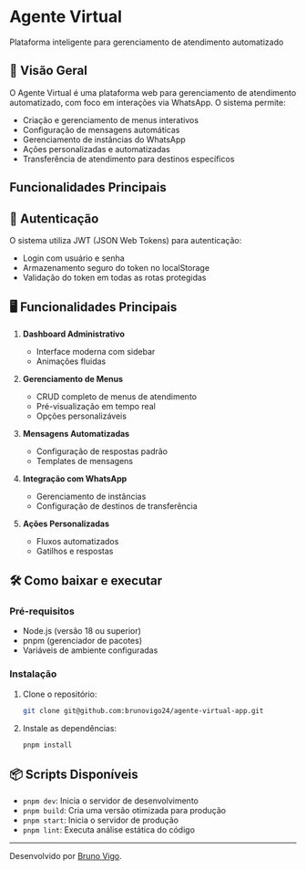 # Agente Virtual

Plataforma inteligente para gerenciamento de atendimento automatizado

## 🤖 Visão Geral

O Agente Virtual é uma plataforma web para gerenciamento de atendimento automatizado, com foco em interações via WhatsApp. O sistema permite:

- Criação e gerenciamento de menus interativos
- Configuração de mensagens automáticas
- Gerenciamento de instâncias do WhatsApp
- Ações personalizadas e automatizadas
- Transferência de atendimento para destinos específicos

## Funcionalidades Principais

## 🔐 Autenticação
O sistema utiliza JWT (JSON Web Tokens) para autenticação:
- Login com usuário e senha
- Armazenamento seguro do token no localStorage
- Validação do token em todas as rotas protegidas

## 🖥️ Funcionalidades Principais

1. **Dashboard Administrativo**
   - Interface moderna com sidebar
   - Animações fluidas

2. **Gerenciamento de Menus**
   - CRUD completo de menus de atendimento
   - Pré-visualização em tempo real
   - Opções personalizáveis

3. **Mensagens Automatizadas**
   - Configuração de respostas padrão
   - Templates de mensagens

4. **Integração com WhatsApp**
   - Gerenciamento de instâncias
   - Configuração de destinos de transferência

5. **Ações Personalizadas**
   - Fluxos automatizados
   - Gatilhos e respostas

## 🛠️ Como baixar e executar

### Pré-requisitos
- Node.js (versão 18 ou superior)
- pnpm (gerenciador de pacotes)
- Variáveis de ambiente configuradas

### Instalação
1. Clone o repositório:
   ```bash
   git clone git@github.com:brunovigo24/agente-virtual-app.git
   ```

2. Instale as dependências:
   ```bash
   pnpm install
   ```

## 📦 Scripts Disponíveis
- `pnpm dev`: Inicia o servidor de desenvolvimento
- `pnpm build`: Cria uma versão otimizada para produção
- `pnpm start`: Inicia o servidor de produção
- `pnpm lint`: Executa análise estática do código

---

Desenvolvido por [Bruno Vigo](https://www.linkedin.com/in/bruno-vigo-506026206/).
